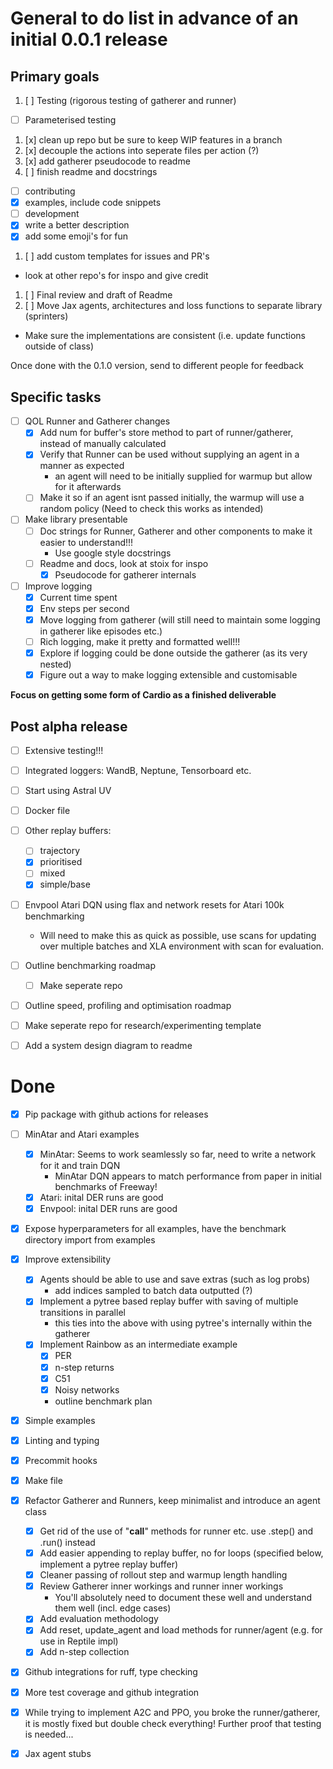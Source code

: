 # General to do list in advance of an initial 0.0.1 release

## Primary goals
1. [ ] Testing (rigorous testing of gatherer and runner)
  * [ ] Parameterised testing
1. [x] clean up repo but be sure to keep WIP features in a branch
1. [x] decouple the actions into seperate files per action (?)
1. [x] add gatherer pseudocode to readme
1. [ ] finish readme and docstrings
  * [ ] contributing
  * [x] examples, include code snippets
  * [ ] development
  * [x] write a better description
  * [x] add some emoji's for fun
1. [ ] add custom templates for issues and PR's
  * look at other repo's for inspo and give credit
1. [ ] Final review and draft of Readme
1. [ ] Move Jax agents, architectures and loss functions to separate library (sprinters)
  * Make sure the implementations are consistent (i.e. update functions outside of class)

Once done with the 0.1.0 version, send to different people for feedback

## Specific tasks
* [ ] QOL Runner and Gatherer changes
  * [x] Add num for buffer's store method to part of runner/gatherer, instead of manually calculated
  * [x] Verify that Runner can be used without supplying an agent in a manner as expected
    * an agent will need to be initially supplied for warmup but allow for it afterwards
  * [ ] Make it so if an agent isnt passed initially, the warmup will use a random policy (Need to check this works as intended)

* [ ] Make library presentable
  * [ ] Doc strings for Runner, Gatherer and other components to make it easier to understand!!!
    * Use google style docstrings
  * [ ] Readme and docs, look at stoix for inspo
    * [x] Pseudocode for gatherer internals

* [ ] Improve logging
  * [x] Current time spent
  * [x] Env steps per second
  * [x] Move logging from gatherer (will still need to maintain some logging in gatherer like episodes etc.)
  * [ ] Rich logging, make it pretty and formatted well!!!
  * [x] Explore if logging could be done outside the gatherer (as its very nested)
  * [x] Figure out a way to make logging extensible and customisable

__Focus on getting some form of Cardio as a finished deliverable__

## Post alpha release
* [ ] Extensive testing!!!

* [ ] Integrated loggers: WandB, Neptune, Tensorboard etc.

* [ ] Start using Astral UV

* [ ] Docker file

* [ ] Other replay buffers:
  * [ ] trajectory
  * [x] prioritised
  * [ ] mixed
  * [x] simple/base

* [ ] Envpool Atari DQN using flax and network resets for Atari 100k benchmarking
  * Will need to make this as quick as possible, use scans for updating over multiple batches
    and XLA environment with scan for evaluation.

* [ ] Outline benchmarking roadmap
  * [ ] Make seperate repo

* [ ] Outline speed, profiling and optimisation roadmap

* [ ] Make seperate repo for research/experimenting template

* [ ] Add a system design diagram to readme

# Done

* [x] Pip package with github actions for releases

* [ ] MinAtar and Atari examples
  * [x] MinAtar: Seems to work seamlessly so far, need to write a network for it and train DQN
    * MinAtar DQN appears to match performance from paper in initial benchmarks of Freeway!
  * [x] Atari: inital DER runs are good
  * [x] Envpool: inital DER runs are good

* [x] Expose hyperparameters for all examples, have the benchmark directory import from examples

* [x] Improve extensibility
  * [x] Agents should be able to use and save extras (such as log probs)
    * add indices sampled to batch data outputted (?)
  * [x] Implement a pytree based replay buffer with saving of multiple transitions in parallel
    * this ties into the above with using pytree's internally within the gatherer
  * [x] Implement Rainbow as an intermediate example
    * [x] PER
    * [x] n-step returns
    * [x] C51
    * [x] Noisy networks
    * outline benchmark plan

* [x] Simple examples
* [x] Linting and typing
* [x] Precommit hooks
* [x] Make file
* [x] Refactor Gatherer and Runners, keep minimalist and introduce an agent class
  * [x] Get rid of the use of "__call__" methods for runner etc. use .step() and .run() instead
  * [x] Add easier appending to replay buffer, no for loops (specified below, implement a pytree replay buffer)
  * [x] Cleaner passing of rollout step and warmup length handling
  * [x] Review Gatherer inner workings and runner inner workings
    * You'll absolutely need to document these well and understand them well (incl. edge cases)
  * [x] Add evaluation methodology
  * [x] Add reset, update_agent and load methods for runner/agent (e.g. for use in Reptile impl)
  * [x] Add n-step collection

* [x] Github integrations for ruff, type checking
* [x] More test coverage and github integration

* [x] While trying to implement A2C and PPO, you broke the runner/gatherer, it is mostly fixed
      but double check everything! Further proof that testing is needed...

* [x] Jax agent stubs

